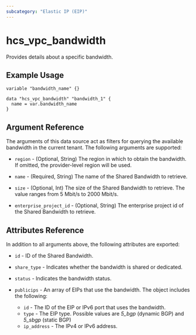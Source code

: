```yaml
---
subcategory: "Elastic IP (EIP)"
---
```


# hcs_vpc_bandwidth

Provides details about a specific bandwidth.

## Example Usage

```hcl
variable "bandwidth_name" {}

data "hcs_vpc_bandwidth" "bandwidth_1" {
  name = var.bandwidth_name
}
```

## Argument Reference

The arguments of this data source act as filters for querying the available bandwidth in the current tenant. The
following arguments are supported:

* `region` - (Optional, String) The region in which to obtain the bandwidth. If omitted, the provider-level region will
  be used.

* `name` - (Required, String) The name of the Shared Bandwidth to retrieve.

* `size` - (Optional, Int) The size of the Shared Bandwidth to retrieve. The value ranges from 5 Mbit/s to 2000 Mbit/s.

* `enterprise_project_id` - (Optional, String) The enterprise project id of the Shared Bandwidth to retrieve.

## Attributes Reference

In addition to all arguments above, the following attributes are exported:

* `id` - ID of the Shared Bandwidth.

* `share_type` - Indicates whether the bandwidth is shared or dedicated.

* `status` - Indicates the bandwidth status.

* `publicips` - An array of EIPs that use the bandwidth. The object includes the following:
  + `id` - The ID of the EIP or IPv6 port that uses the bandwidth.
  + `type` - The EIP type. Possible values are *5_bgp* (dynamic BGP) and *5_sbgp* (static BGP)
  + `ip_address` - The IPv4 or IPv6 address.
